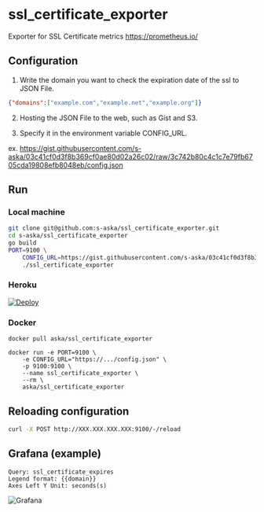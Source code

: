 ssl_certificate_exporter
=============

Exporter for SSL Certificate metrics https://prometheus.io/ 

## Configuration

1. Write the domain you want to check the expiration date of the ssl to JSON File.

```json
{"domains":["example.com","example.net","example.org"]}
```

2. Hosting the JSON File to the web, such as Gist and S3.

3. Specify it in the environment variable CONFIG_URL.

ex. https://gist.githubusercontent.com/s-aska/03c41cf0d3f8b369cf0ae80d02a26c02/raw/3c742b80c4c1c7e79fb6705cda19808efb8048eb/config.json

## Run

### Local machine

```sh
git clone git@github.com:s-aska/ssl_certificate_exporter.git
cd s-aska/ssl_certificate_exporter
go build
PORT=9100 \
    CONFIG_URL=https://gist.githubusercontent.com/s-aska/03c41cf0d3f8b369cf0ae80d02a26c02/raw/3c742b80c4c1c7e79fb6705cda19808efb8048eb/config.json \
    ./ssl_certificate_exporter
```

### Heroku

[![Deploy](https://www.herokucdn.com/deploy/button.png)](https://heroku.com/deploy)

### Docker

```
docker pull aska/ssl_certificate_exporter

docker run -e PORT=9100 \
    -e CONFIG_URL="https://.../config.json" \
    -p 9100:9100 \
    --name ssl_certificate_exporter \
    --rm \
    aska/ssl_certificate_exporter
```

## Reloading configuration

```sh
curl -X POST http://XXX.XXX.XXX.XXX:9100/-/reload
```

## Grafana (example)

```
Query: ssl_certificate_expires
Legend format: {{domain}}
Axes Left Y Unit: seconds(s)
```

![Grafana](https://github.com/s-aska/ssl_certificate_exporter/wiki/grafana-1.png "Grafana")

